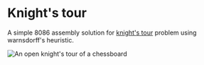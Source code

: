 Knight's tour
=============

A simple 8086 assembly solution for [knight's tour](http://en.wikipedia.org/wiki/Knight's_tour) problem using warnsdorff's heuristic.

![An open knight's tour of a chessboard](https://upload.wikimedia.org/wikipedia/commons/d/da/Knight%27s_tour_anim_2.gif)
